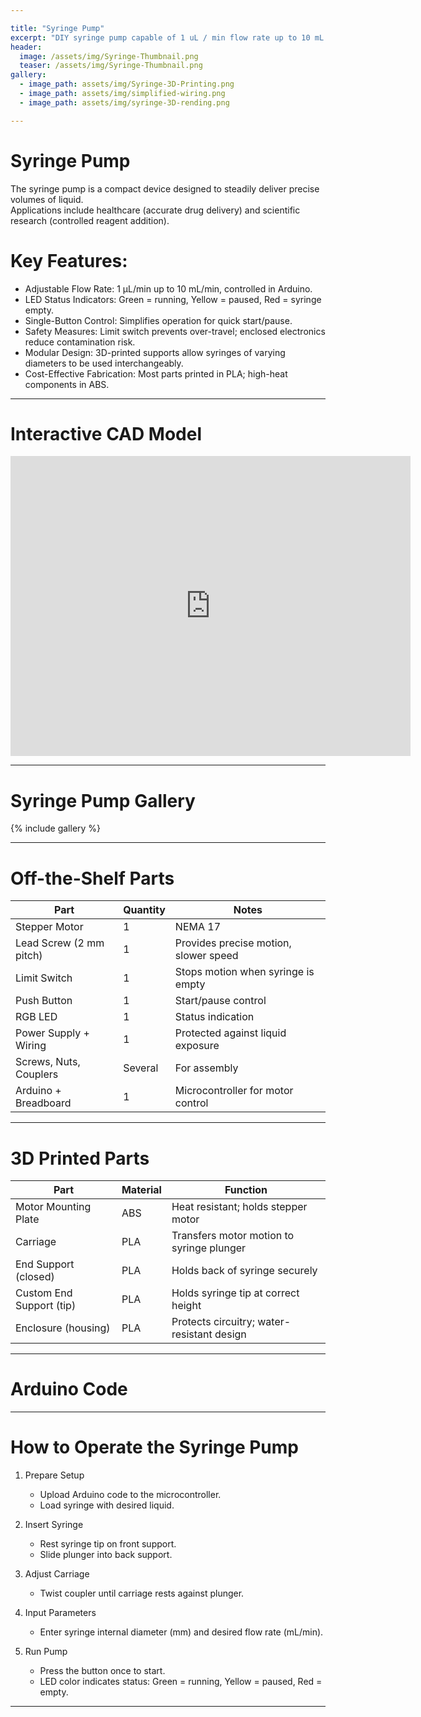 ```yaml
---

title: "Syringe Pump"
excerpt: "DIY syringe pump capable of 1 uL / min flow rate up to 10 mL / min"
header:
  image: /assets/img/Syringe-Thumbnail.png
  teaser: /assets/img/Syringe-Thumbnail.png
gallery:
  - image_path: assets/img/Syringe-3D-Printing.png
  - image_path: assets/img/simplified-wiring.png
  - image_path: assets/img/syringe-3D-rending.png

---
```


# Syringe Pump

The syringe pump is a compact device designed to steadily deliver precise volumes of liquid.  
Applications include healthcare (accurate drug delivery) and scientific research (controlled reagent addition).  

# Key Features:

* Adjustable Flow Rate: 1 µL/min up to 10 mL/min, controlled in Arduino.  
* LED Status Indicators: Green = running, Yellow = paused, Red = syringe empty.  
* Single-Button Control: Simplifies operation for quick start/pause.  
* Safety Measures: Limit switch prevents over-travel; enclosed electronics reduce contamination risk.  
* Modular Design: 3D-printed supports allow syringes of varying diameters to be used interchangeably.  
* Cost-Effective Fabrication: Most parts printed in PLA; high-heat components in ABS.  

---

# Interactive CAD Model

<iframe src="https://vanderbilt643.autodesk360.com/shares/public/SH512d4QTec90decfa6e046d047d8a8a1c5f?mode=embed" width="640" height="480" allowfullscreen="true" webkitallowfullscreen="true" mozallowfullscreen="true"  frameborder="0"></iframe>

---

# Syringe Pump Gallery

{% include gallery %}

---

# Off-the-Shelf Parts

| Part                        | Quantity | Notes                                 |
|-----------------------------|----------|---------------------------------------|
| Stepper Motor               | 1        | NEMA 17                               |
| Lead Screw (2 mm pitch)     | 1        | Provides precise motion, slower speed |
| Limit Switch                | 1        | Stops motion when syringe is empty    |
| Push Button                 | 1        | Start/pause control                   |
| RGB LED                     | 1        | Status indication                     |
| Power Supply + Wiring       | 1        | Protected against liquid exposure     |
| Screws, Nuts, Couplers      | Several  | For assembly                          |
| Arduino + Breadboard        | 1        | Microcontroller for motor control     |

---

# 3D Printed Parts

| Part                      | Material | Function                                       |
|---------------------------|----------|------------------------------------------------|
| Motor Mounting Plate      | ABS      | Heat resistant; holds stepper motor            |
| Carriage                  | PLA      | Transfers motor motion to syringe plunger      |
| End Support (closed)      | PLA      | Holds back of syringe securely                 |
| Custom End Support (tip)  | PLA      | Holds syringe tip at correct height            |
| Enclosure (housing)       | PLA      | Protects circuitry; water-resistant design     |

---

# Arduino Code

---

# How to Operate the Syringe Pump

1. Prepare Setup  
   * Upload Arduino code to the microcontroller.  
   * Load syringe with desired liquid.  

2. Insert Syringe  
   * Rest syringe tip on front support.  
   * Slide plunger into back support.  

3. Adjust Carriage  
   * Twist coupler until carriage rests against plunger.  

4. Input Parameters  
   * Enter syringe internal diameter (mm) and desired flow rate (mL/min).  

5. Run Pump  
   * Press the button once to start.  
   * LED color indicates status: Green = running, Yellow = paused, Red = empty.  

---

